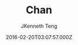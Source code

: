 ---
title: Chan
github: https://github.com/denjones/hexo-theme-chan
demo: https://blog.sprabbit.com/hexo-theme-chan/
author: JKenneth Teng
ssg:
  - Hexo
cms:
  - No Cms
date: 2016-02-20T03:07:57.000Z
description: A super simple and elegant theme for hexo
stale: true
---